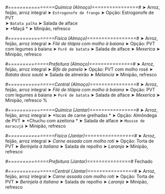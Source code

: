 
*#================Química (Almoço)================#*
➤ Arroz, feijão, arroz integral
➤ `Estrogonofe de frango`
➤ Opção: Estrogonofe de PVT  
➤ `Batata palha`
➤ Salada de alface  
➤ *Maçã  *
➤ Minipão, refresco

*#================Física (Almoço)=================#*
➤ Arroz, feijão, arroz integral
➤ *Filé de tilápia com molho à baiana*
➤ Opção: PVT com legumes à baiana
➤ `Purê de batata`
➤ Salada de alface
➤ *Mexerica*
➤ Minipão, refresco

*#==============Prefeitura (Almoço)===============#*
➤ Arroz, feijão, arroz integral 
➤ *Bife de panela*
➤ Opção: PVT com molho rosé
➤ *Batata doce sauté*
➤ Salada de almeirão
➤ *Melancia*
➤ Minipão, refresco

*#================Central (Almoço)================#*
➤ Arroz, feijão, arroz integral
➤ *Filé de tilápia com molho à baiana*
➤ Opção: PVT com legumes à baiana
➤ `Purê de batata`
➤ Salada de alface
➤ *Mexerica*
➤ Minipão, refresco
%

*#================Química (Jantar)================#*
➤ Arroz, feijão, arroz integral
➤ *Iscas de carne grelhadas *
➤ Opção: Almôndega de PVT 
➤ *Chuchu com azeitona *
➤ Salada de alface 
➤ `Mousse de maracujá`
➤ Minipão, refresco

*#================Física (Jantar)=================#*
➤ Arroz, feijão, arroz integral
➤ *Carne assada com molho roti*
➤ Opção: Torta de PVT
➤ *Berinjela à italiana*
➤ Salada de repolho
➤ *Laranja*
➤ Minipão, refresco

*#==============Prefeitura (Jantar)===============#*
Fechado

*#================Central (Jantar)================#*
➤ Arroz, feijão, arroz integral
➤ *Carne assada com molho roti*
➤ Opção: Torta de PVT
➤ *Berinjela à italiana*
➤ Salada de repolho
➤ *Laranja*
➤ Minipão, refresco
